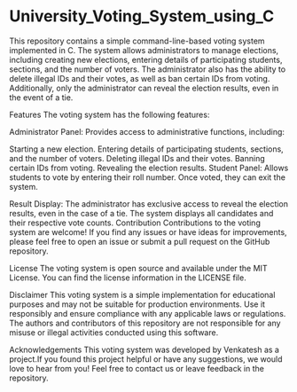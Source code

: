 # University_Voting_System_using_C
This repository contains a simple command-line-based voting system implemented in C. The system allows administrators to manage elections, including creating new elections, entering details of participating students, sections, and the number of voters. The administrator also has the ability to delete illegal IDs and their votes, as well as ban certain IDs from voting. Additionally, only the administrator can reveal the election results, even in the event of a tie.

Features
The voting system has the following features:

Administrator Panel: Provides access to administrative functions, including:

Starting a new election.
Entering details of participating students, sections, and the number of voters.
Deleting illegal IDs and their votes.
Banning certain IDs from voting.
Revealing the election results.
Student Panel: Allows students to vote by entering their roll number. Once voted, they can exit the system.

Result Display: The administrator has exclusive access to reveal the election results, even in the case of a tie. The system displays all candidates and their respective vote counts.
Contribution
Contributions to the voting system are welcome! If you find any issues or have ideas for improvements, please feel free to open an issue or submit a pull request on the GitHub repository.

License
The voting system is open source and available under the MIT License. You can find the license information in the LICENSE file.

Disclaimer
This voting system is a simple implementation for educational purposes and may not be suitable for production environments. Use it responsibly and ensure compliance with any applicable laws or regulations. The authors and contributors of this repository are not responsible for any misuse or illegal activities conducted using this software.

Acknowledgements
This voting system was developed by Venkatesh as a project.If you found this project helpful or have any suggestions, we would love to hear from you! Feel free to contact us or leave feedback in the repository.
